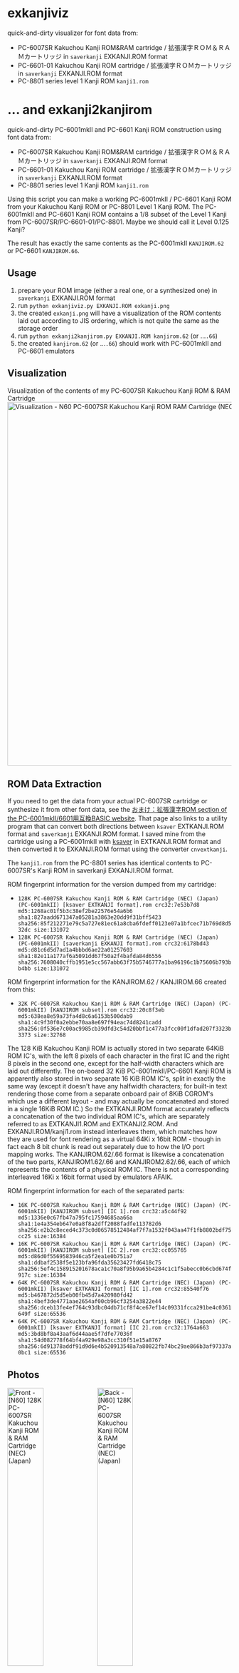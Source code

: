 # exkanjiviz
quick-and-dirty visualizer for font data from:
- PC-6007SR Kakuchou Kanji ROM&RAM cartridge / 拡張漢字ＲＯＭ＆ＲＡＭカートリッジ in `saverkanji` EXKANJI.ROM format
- PC-6601-01 Kakuchou Kanji ROM cartridge / 拡張漢字ＲＯＭカートリッジ in `saverkanji` EXKANJI.ROM format
- PC-8801 series level 1 Kanji ROM `kanji1.rom`
# ... and exkanji2kanjirom
quick-and-dirty PC-6001mkII and PC-6601 Kanji ROM construction using font data from:
- PC-6007SR Kakuchou Kanji ROM&RAM cartridge / 拡張漢字ＲＯＭ＆ＲＡＭカートリッジ in `saverkanji` EXKANJI.ROM format
- PC-6601-01 Kakuchou Kanji ROM cartridge / 拡張漢字ＲＯＭカートリッジ in `saverkanji` EXKANJI.ROM format
- PC-8801 series level 1 Kanji ROM `kanji1.rom`

Using this script you can make a working PC-6001mkII / PC-6601 Kanji ROM from your Kakuchou Kanji ROM or PC-8801 Level 1 Kanji ROM. The PC-6001mkII and PC-6601 Kanji ROM contains a 1/8 subset of the Level 1 Kanji from PC-6007SR/PC-6601-01/PC-8801. Maybe we should call it Level 0.125 Kanji?

The result has exactly the same contents as the PC-6001mkII `KANJIROM.62` or PC-6601 `KANJIROM.66`.
## Usage
1. prepare your ROM image (either a real one, or a synthesized one) in `saverkanji` EXKANJI.ROM format
2. run `python exkanjiviz.py EXKANJI.ROM exkanji.png`
3. the created `exkanji.png` will have a visualization of the ROM contents laid out according to JIS ordering, which is not quite the same as the storage order
4. run `python exkanji2kanjirom.py EXKANJI.ROM kanjirom.62` (or ...`.66`)
5. the created `kanjirom.62` (or ...`.66`) should work with PC-6001mkII and PC-6601 emulators
## Visualization
Visualization of the contents of my PC-6007SR Kakuchou Kanji ROM & RAM Cartridge
<img width="4352" height="816" alt="Visualization -  N60  PC-6007SR Kakuchou Kanji ROM   RAM Cartridge (NEC) (Japan) (PC-6001mkII)" src="https://github.com/user-attachments/assets/6f0b8159-5c19-490d-9a6f-b3857a521a26" />
## ROM Data Extraction
If you need to get the data from your actual PC-6007SR cartridge or synthesize it from other font data, see the [おまけ：拡張漢字ROM
 section of the PC-6001mkII/6601用互換BASIC website](http://000.la.coocan.jp/p6/basic66.html#:~:text=%E5%A4%89%E6%8F%9B%E3%81%97%E3%81%9F%E4%BE%8B-,%E3%81%8A%E3%81%BE%E3%81%91%EF%BC%9A%E6%8B%A1%E5%BC%B5%E6%BC%A2%E5%AD%97ROM,-%E3%82%A8%E3%83%9F%E3%83%A5%E3%83%AC%E3%83%BC%E3%82%BF%E3%81%A7%E3%81%AE). That page also links to a utility program that can convert both directions between `ksaver` EXTKANJI.ROM format and `saverkanji` EXKANJI.ROM format. I saved mine from the cartridge using a PC-6001mkII with [ksaver](https://web.archive.org/web/20071223192215/http://www.kisweb.ne.jp/personal/windy/pc6001/p6soft.html#ksaver) in EXTKANJI.ROM format and then converted it to EXKANJI.ROM format using the converter `cnvextkanji`.

The `kanji1.rom` from the PC-8801 series has identical contents to PC-6007SR's Kanji ROM in saverkanji EXKANJI.ROM format.

ROM fingerprint information for the version dumped from my cartridge:

- `128K PC-6007SR Kakuchou Kanji ROM & RAM Cartridge (NEC) (Japan) (PC-6001mkII) [ksaver EXTKANJI format].rom crc32:7e53b7d8 md5:1268ac01f5b3c38ef2be22576e54a6b6 sha1:827aadd671347a05281a3863e20dd9f31bff5423 sha256:85f212271e79c5a727e81ec61a8cba6fdeff0123e07a1bfcec71b769d8d532dc size:131072`
- `128K PC-6007SR Kakuchou Kanji ROM & RAM Cartridge (NEC) (Japan) (PC-6001mkII) [saverkanji EXKANJI format].rom crc32:6178bd43 md5:d81c6d5d7ad1a4bbbd6ae22a01257603 sha1:82e11a177af6a5091dd67f50a2f4bafda84d6556 sha256:7608040cffb1951e5cc567abb63f75b5746777a1ba96196c1b75606b793bb4bb size:131072`

ROM fingerprint information for the KANJIROM.62 / KANJIROM.66 created from this:
- `32K PC-6007SR Kakuchou Kanji ROM & RAM Cartridge (NEC) (Japan) (PC-6001mkII) [KANJIROM subset].rom crc32:20c8f3eb md5:638ea8e59a73fa4d8c6a6153b500dab9 sha1:4c9f30f0a2ebbe70aa8e697f94eac74d8241cadd sha256:0f536e7c00ac9985cb39dfd3c54d20bbf1c477a3fcc00f1dfad207f3323b3373 size:32768`

The 128 KiB Kakuchou Kanji ROM is actually stored in two separate 64KiB ROM IC's, with the left 8 pixels of each character in the first IC and the right 8 pixels in the second one, except for the half-width characters which are laid out differently. The on-board 32 KiB PC-6001mkII/PC-6601 Kanji ROM is apparently also stored in two separate 16 KiB ROM IC's, split in exactly the same way (except it doesn't have any halfwidth characters; for built-in text rendering those come from a separate onboard pair of 8KiB CGROM's which use a different layout - and may actually be concatenated and stored in a single 16KiB ROM IC.) So the EXTKANJI.ROM format accurately reflects a concatenation of the two individual ROM IC's, which are separately referred to as EXTKANJI1.ROM and EXTKANJI2.ROM. And EXKANJI.ROM/kanji1.rom instead interleaves them, which matches how they are used for font rendering as a virtual 64Ki x 16bit ROM - though in fact each 8 bit chunk is read out separately due to how the I/O port mapping works. The KANJIROM.62/.66 format is likewise a concatenation of the two parts, KANJIROM1.62/.66 and KANJIROM2.62/.66, each of which represents the contents of a physical ROM IC. There is not a corresponding interleaved 16Ki x 16bit format used by emulators AFAIK.

ROM fingerprint information for each of the separated parts:
- `16K PC-6007SR Kakuchou Kanji ROM & RAM Cartridge (NEC) (Japan) (PC-6001mkII) [KANJIROM subset] [IC 1].rom crc32:a5c44f92 md5:1336e0c67fb47a795fc17594685aa66a sha1:1e4a354eb647e0a8f8a2dff2088fadfe113782d6 sha256:e2b2c8eced4c373c0d06578512484af7f7a1532f043aa47f1fb8802bdf75cc25 size:16384`
- `16K PC-6007SR Kakuchou Kanji ROM & RAM Cartridge (NEC) (Japan) (PC-6001mkII) [KANJIROM subset] [IC 2].rom crc32:cc055765 md5:d86d0f5569583946ca5f2ea1e0b751a7 sha1:ddbaf2538f5e123bfa96fda35623427fd6418c75 sha256:5ef4c158915201678aca1c70a8f95b9a65b4284c1c1f5abecc0b6cbd674f917c size:16384`
- `64K PC-6007SR Kakuchou Kanji ROM & RAM Cartridge (NEC) (Japan) (PC-6001mkII) [ksaver EXTKANJI format] [IC 1].rom crc32:85540f76 md5:b467872d5d5eb00fb45d7a420980fd42 sha1:4bef3de4771aae2654af00cb96cf3254a3822e44 sha256:dceb13fe4ef764c93dbc04db71cf8f4ce67ef14c09331fcca291be4c0361649f size:65536`
- `64K PC-6007SR Kakuchou Kanji ROM & RAM Cartridge (NEC) (Japan) (PC-6001mkII) [ksaver EXTKANJI format] [IC 2].rom crc32:1764a663 md5:3bd8bf8a43aaf6d44aae5f7dfe77036f sha1:54d082778f64bf4a929e98a3cc310f51e15a8767 sha256:6d91378addf91d9d6e4b520913548a7a80822fb74bc29ae866b3af97337a0bc1 size:65536`
## Photos
<img width="40%" alt="Front - [N60] 128K PC-6007SR Kakuchou Kanji ROM & RAM Cartridge (NEC) (Japan)" src="https://github.com/user-attachments/assets/410fa46d-4063-4328-91a1-74a89bf85569" /><img width="40%" alt="Back - [N60] 128K PC-6007SR Kakuchou Kanji ROM & RAM Cartridge (NEC) (Japan)" src="https://github.com/user-attachments/assets/29aa6621-edea-44e7-a241-475a20d6fa3f" />
<img width="30%" alt="Interior View 1 -  N60  PC-6007SR Kakuchou Kanji ROM   RAM Cartridge (NEC) (Japan) (PC-6001mkII)" src="https://github.com/user-attachments/assets/5820b11b-4dc7-483e-80bc-61b550034469" /><img width="30%" alt="Interior View 2 -  N60  PC-6007SR Kakuchou Kanji ROM   RAM Cartridge (NEC) (Japan) (PC-6001mkII)" src="https://github.com/user-attachments/assets/e227bb76-232d-4a1b-ac05-1425b3f3782b" /><img width="30%" alt="Interior View 3 -  N60  PC-6007SR Kakuchou Kanji ROM   RAM Cartridge (NEC) (Japan) (PC-6001mkII)" src="https://github.com/user-attachments/assets/1a8392a2-d499-4341-8038-c2ec94f45d4e" />
<img width="30%" alt="Interior View 4 -  N60  PC-6007SR Kakuchou Kanji ROM   RAM Cartridge (NEC) (Japan) (PC-6001mkII)" src="https://github.com/user-attachments/assets/a323a9a1-c315-483b-9ea9-a0c2395354c7" /><img width="30%" alt="Interior View 5 -  N60  PC-6007SR Kakuchou Kanji ROM   RAM Cartridge (NEC) (Japan) (PC-6001mkII)" src="https://github.com/user-attachments/assets/5eed7ff5-71dc-468d-b674-8d7abbb30825" /><img width="30%" alt="Interior View 6 -  N60  PC-6007SR Kakuchou Kanji ROM   RAM Cartridge (NEC) (Japan) (PC-6001mkII)" src="https://github.com/user-attachments/assets/8b53ad58-0ae6-4924-ad9a-3d7ff81abd4c" />
